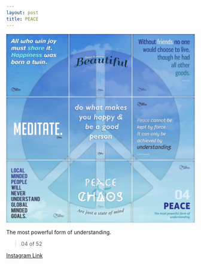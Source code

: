 ```yaml
---
layout: post
title: PEACE
---
```


![04 PEACE](/images/dc04.jpg)

The most powerful form of understanding.

> 04 of 52

[Instagram Link](https://www.instagram.com/p/jZCvD5RMpH/)
